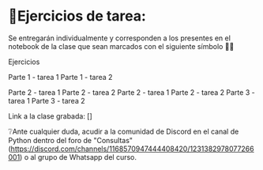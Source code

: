 # 📄Ejercicios de tarea:
Se entregarán individualmente y corresponden a los presentes en el notebook de la clase que sean marcados con el siguiente símbolo 🫴🏻

Ejercicios

Parte 1 - tarea 1
Parte 1 - tarea 2

Parte 2 - tarea 1
Parte 2 - tarea 2
Parte 2 - tarea 1
Parte 2 - tarea 2
Parte 3 - tarea 1
Parte 3 - tarea 2

Link a la clase grabada: []

❔Ante cualquier duda, acudir a la comunidad de Discord en el canal de Python dentro del foro de "Consultas" (https://discord.com/channels/1168570947444408420/1231382978077266001) o al grupo de Whatsapp del curso.
